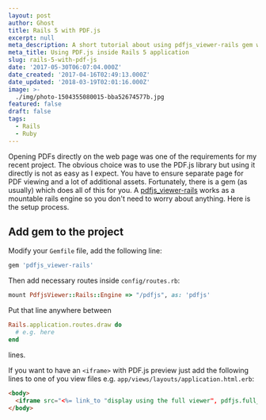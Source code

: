 ```yaml
---
layout: post
author: Ghost
title: Rails 5 with PDF.js
excerpt: null
meta_description: A short tutorial about using pdfjs_viewer-rails gem with Rails 5 application.
meta_title: Using PDF.js inside Rails 5 application
slug: rails-5-with-pdf-js
date: '2017-05-30T06:07:04.000Z'
date_created: '2017-04-16T02:49:13.000Z'
date_updated: '2018-03-19T02:01:16.000Z'
image: >-
  ./img/photo-1504355080015-bba52674577b.jpg
featured: false
draft: false
tags:
  - Rails
  - Ruby
---
```

Opening PDFs directly on the web page was one of the requirements for my recent project. The obvious choice was to use the PDF.js library but using it directly is not as easy as I expect. You have to ensure separate page for PDF viewing and a lot of additional assets.
Fortunately, there is a gem (as usually) which does all of this for you. A [pdfjs_viewer-rails](https://github.com/senny/pdfjs_viewer-rails) works as a mountable rails engine so you don't need to worry about anything. Here is the setup process.

## Add gem to the project

Modify your `Gemfile` file, add the following line:
```ruby
gem 'pdfjs_viewer-rails'
```

Then add necessary routes inside `config/routes.rb`:
```ruby
mount PdfjsViewer::Rails::Engine => "/pdfjs", as: 'pdfjs'
```
Put that line anywhere between
```ruby
Rails.application.routes.draw do
  # e.g. here
end
```
lines.

If you want to have an `<iframe>` with PDF.js preview just add the following lines to one of you view files e.g. `app/views/layouts/application.html.erb`:
```html
<body>
  <iframe src="<%= link_to "display using the full viewer", pdfjs.full_path(file: "/sample.pdf") %>"></iframe>
</body>
```
